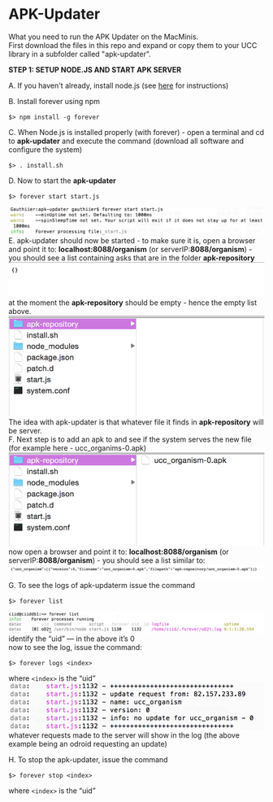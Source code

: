 # APK-Updater
What you need to run the APK Updater on the MacMinis.  
First download the files in this repo and expand or copy them to your UCC library in a subfolder called "apk-updater".

**STEP 1: SETUP NODE.JS AND START APK SERVER**

A. If you haven't already, install node.js (see [here](http://blog.teamtreehouse.com/install-node-js-npm-mac) for instructions) 

B. Install forever using npm
```
$> npm install -g forever
```
C. When Node.js is installed properly (with forever) - open a terminal and cd to **apk-updater** and execute the command (download all software and configure the system)
```
$> . install.sh
```
D. Now to start the **apk-updater** 
```
$> forever start start.js
```
![](https://raw.githubusercontent.com/UCC-Organism/APK-Updater/master/README.rtfd/Screen%20Shot%202014-11-07%20at%2016.26.53.png)
E. apk-updater should now be started - to make sure it is, open a browser and point it to: **localhost:8088/organism** (or serverIP:**8088/organism**) - you should see a list containing asks that are in the folder **apk-repository**
![](https://raw.githubusercontent.com/UCC-Organism/APK-Updater/master/README.rtfd/Screen%20Shot%202014-11-07%20at%2016.29.12.png)
at the moment the **apk-repository** should be empty - hence the empty list above.
![](https://raw.githubusercontent.com/UCC-Organism/APK-Updater/master/README.rtfd/Screen%20Shot%202014-11-07%20at%2016.33.44.png)
The idea with apk-updater is that whatever file it finds in **apk-repository** will be server.  
F. Next step is to add an apk to and see if the system serves the new file (for example here - ucc_organims-0.apk)
![](https://raw.githubusercontent.com/UCC-Organism/APK-Updater/master/README.rtfd/Screen%20Shot%202014-11-07%20at%2016.34.00.png)
now open a browser and point it to: **localhost:8088/organism** (or serverIP:**8088/organism**) - you should see a list similar to:
![](https://raw.githubusercontent.com/UCC-Organism/APK-Updater/master/README.rtfd/Screen%20Shot%202014-11-07%20at%2016.34.24.png)
G. To see the logs of apk-updaterm issue the command
```
$> forever list
```
![](https://raw.githubusercontent.com/UCC-Organism/APK-Updater/master/README.rtfd/Screen%20Shot%202014-11-07%20at%2016.50.47.png)
identify the “uid” — in the above it’s 0  
now to see the log, issue the command:
```
$> forever logs <index>
```
where `<index>` is the “uid”
![](https://raw.githubusercontent.com/UCC-Organism/APK-Updater/master/README.rtfd/Screen%20Shot%202014-11-07%20at%2016.46.46.png)
whatever requests made to the server will show in the log (the above example being an odroid requesting an update)  

H. To stop the apk-updater, issue the command
```
$> forever stop <index>
```
where `<index>` is the “uid”
